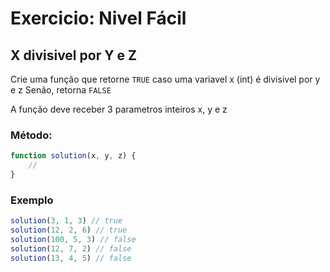 # Exercicio: Nivel Fácil

## X divisivel por Y e Z

Crie uma função que retorne `TRUE` caso uma variavel x (int) é divisivel por y e z
Senão, retorna `FALSE`

A função deve receber 3 parametros inteiros x, y e z

### Método:

```javascript
function solution(x, y, z) {
    // 
}

```

### Exemplo

```javascript
solution(3, 1, 3) // true
solution(12, 2, 6) // true
solution(100, 5, 3) // false
solution(12, 7, 2) // false
solution(13, 4, 5) // false
```
